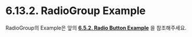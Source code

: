 # 6.13.2. RadioGroup Example

RadioGroup의 Example은 앞의 [**6.5.2. Radio Button Example**](../6.5.-radio-button/6.5.2.-radio-button-example.md) 을 참조해주세요.

